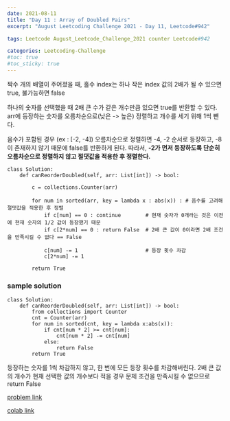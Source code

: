 ```yaml
---
date: 2021-08-11
title: "Day 11 : Array of Doubled Pairs"
excerpt: "August Leetcoding Challenge 2021 - Day 11, Leetcode#942"

tags: Leetcode August_Leetcode_Challenge_2021 counter Leetcode#942

categories: Leetcoding-Challenge
#toc: true
#toc_sticky: true
---
```


짝수 개의 배열이 주어졌을 때, 홀수 index는 하나 작은 index 값의 2배가 될 수 있으면 true, 불가능하면 false

하나의 숫자를 선택했을 때 2배 큰 수가 같은 개수만큼 있으면 true를 반환할 수 있다. arr에 등장하는 숫자를 오름차순으로(낮은 -> 높은) 정렬하고 개수를 세기 위해 1씩 뺀다.

음수가 포함된 경우 (ex : [-2, -4]) 오름차순으로 정렬하면 -4, -2 순서로 등장하고, -8이 존재하지 않기 때문에 false를 반환하게 된다. 따라서, <b>-2가 먼저 등장하도록 단순히 오름차순으로 정렬하지 않고 절댓값을 적용한 후 정렬한다.</b>

```
class Solution:
    def canReorderDoubled(self, arr: List[int]) -> bool:
        
        c = collections.Counter(arr)

        for num in sorted(arr, key = lambda x : abs(x)) : # 음수를 고려해 절댓값을 적용한 후 정렬
            if c[num] == 0 : continue        # 현재 숫자가 0개라는 것은 이전에 현재 숫자의 1/2 값이 등장했기 때문
            if c[2*num] == 0 : return False  # 2배 큰 값이 0이라면 2배 조건을 만족시킬 수 없다 == False
            
            c[num] -= 1                      # 등장 횟수 차감
            c[2*num] -= 1
            
        return True
```


### sample solution

```
class Solution:
    def canReorderDoubled(self, arr: List[int]) -> bool:
        from collections import Counter
        cnt = Counter(arr)
        for num in sorted(cnt, key = lambda x:abs(x)):
            if cnt[num * 2] >= cnt[num]:
                cnt[num * 2] -= cnt[num]
            else:
                return False
        return True
```

등장하는 숫자를 1씩 차감하지 않고, 한 번에 모든 등장 횟수를 차감해버린다. 2배 큰 값의 개수가 현재 선택한 값의 개수보다 적을 경우 문제 조건을 만족시킬 수 없으므로 return False

<script src="https://gist.github.com/1cg2cg3cg/8e5646c057a5ae517a6c86d5d98be581.js"></script>

[problem link](https://leetcode.com/problems/array-of-doubled-pairs/)

[colab link](https://colab.research.google.com/drive/16ONYo_vX8LYyBklHhkNDn73nqnQcA6dQ#scrollTo=GY2PeND-Mvv5)
